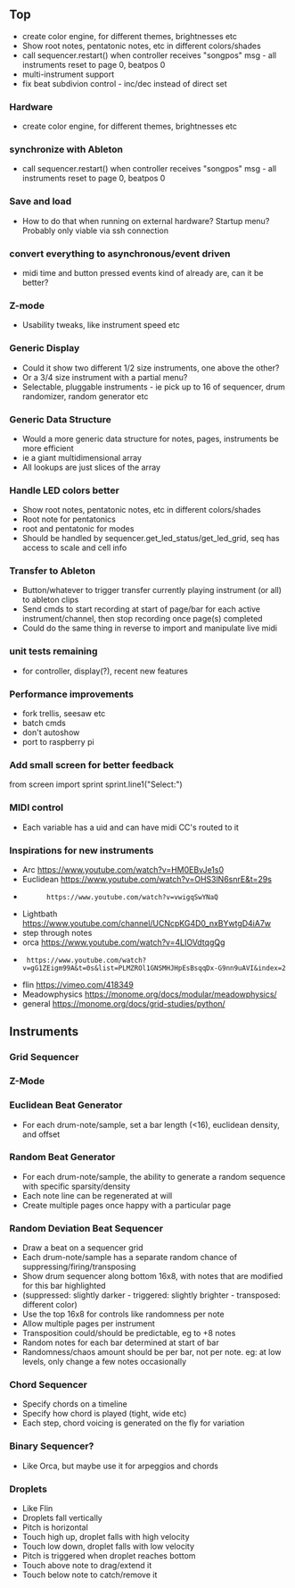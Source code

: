 ## Top
- create color engine, for different themes, brightnesses etc
- Show root notes, pentatonic notes, etc in different colors/shades
- call sequencer.restart() when controller receives "songpos" msg - all instruments reset to page 0, beatpos 0
- multi-instrument support
- fix beat subdivion control - inc/dec instead of direct set

### Hardware
- create color engine, for different themes, brightnesses etc

### synchronize with Ableton
- call sequencer.restart() when controller receives "songpos" msg - all instruments reset to page 0, beatpos 0

### Save and load
- How to do that when running on external hardware? Startup menu? Probably only viable via ssh connection

### convert everything to asynchronous/event driven
- midi time and button pressed events kind of already are, can it be better?

### Z-mode
- Usability tweaks, like instrument speed etc

### Generic Display
- Could it show two different 1/2 size instruments, one above the other?
- Or a 3/4 size instrument with a partial menu?
- Selectable, pluggable instruments - ie pick up to 16 of sequencer, drum randomizer, random generator etc

### Generic Data Structure
- Would a more generic data structure for notes, pages, instruments be more efficient
- ie a giant multidimensional array
- All lookups are just slices of the array

### Handle LED colors better
- Show root notes, pentatonic notes, etc in different colors/shades
- Root note for pentatonics
- root and pentatonic for modes
- Should be handled by sequencer.get_led_status/get_led_grid, seq has access to scale and cell info

### Transfer to Ableton
- Button/whatever to trigger transfer currently playing instrument (or all) to ableton clips
- Send cmds to start recording at start of page/bar for each active instrument/channel, then stop recording once page(s) completed
- Could do the same thing in reverse to import and manipulate live midi

### unit tests remaining
- for controller, display(?), recent new features

### Performance improvements
- fork trellis, seesaw etc
- batch cmds
- don't autoshow
- port to raspberry pi

### Add small screen for better feedback
from screen import sprint
sprint.line1("Select:")

### MIDI control
- Each variable has a uid and can have midi CC's routed to it

### Inspirations for new instruments
- Arc https://www.youtube.com/watch?v=HM0EBvJe1s0
- Euclidean https://www.youtube.com/watch?v=OHS3lN6snrE&t=29s
-           https://www.youtube.com/watch?v=vwigqSwYNaQ
- Lightbath https://www.youtube.com/channel/UCNcpKG4D0_nxBYwtgD4iA7w
- step through notes
- orca https://www.youtube.com/watch?v=4LIOVdtqgQg
-      https://www.youtube.com/watch?v=gG1ZEigm99A&t=0s&list=PLMZROl1GNSMHJHpEsBsqqDx-G9nn9uAVI&index=2
- flin https://vimeo.com/418349
- Meadowphysics https://monome.org/docs/modular/meadowphysics/
- general https://monome.org/docs/grid-studies/python/

## Instruments

### Grid Sequencer

### Z-Mode

### Euclidean Beat Generator
- For each drum-note/sample, set a bar length (<16), euclidean density, and offset

### Random Beat Generator
- For each drum-note/sample, the ability to generate a random sequence with specific sparsity/density
- Each note line can be regenerated at will
- Create multiple pages once happy with a particular page

### Random Deviation Beat Sequencer
- Draw a beat on a sequencer grid
- Each drum-note/sample has a separate random chance of suppressing/firing/transposing
- Show drum sequencer along bottom 16x8, with notes that are modified for this bar highlighted
- (suppressed: slightly darker - triggered: slightly brighter - transposed: different color)
- Use the top 16x8 for controls like randomness per note
- Allow multiple pages per instrument
- Transposition could/should be predictable, eg to +8 notes
- Random notes for each bar determined at start of bar
- Randomness/chaos amount should be per bar, not per note. eg: at low levels, only change a few notes occasionally

### Chord Sequencer
- Specify chords on a timeline
- Specify how chord is played (tight, wide etc)
- Each step, chord voicing is generated on the fly for variation

### Binary Sequencer?
- Like Orca, but maybe use it for arpeggios and chords

### Droplets
- Like Flin
- Droplets fall vertically
- Pitch is horizontal
- Touch high up, droplet falls with high velocity
- Touch low down, droplet falls with low velocity
- Pitch is triggered when droplet reaches bottom
- Touch above note to drag/extend it
- Touch below note to catch/remove it
